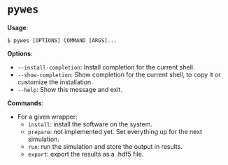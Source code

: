 # `pywes`

**Usage**:

```console
$ pywes [OPTIONS] COMMAND [ARGS]...
```

**Options**:

* `--install-completion`: Install completion for the current shell.
* `--show-completion`: Show completion for the current shell, to copy it or customize the installation.
* `--help`: Show this message and exit.

**Commands**:

* For a given wrapper:
  * `install`: install the software on the system.
  * `prepare`: not implemented yet. Set everything up for the next simulation.
  * `run`: run the simulation and store the output in results.
  * `export`: export the results as a .hdf5 file.
